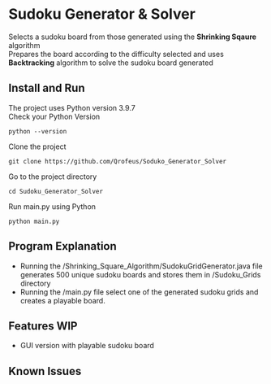 
# Sudoku Generator & Solver

Selects a sudoku board from those generated using the **Shrinking Sqaure** algorithm\
Prepares the board according to the difficulty selected and uses **Backtracking** algorithm to solve the sudoku board generated

## Install and Run

The project uses Python version 3.9.7\
Check your Python Version
```commandline
python --version
```

Clone the project
```commandline
git clone https://github.com/Qrofeus/Soduko_Generator_Solver
```
Go to the project directory
```commandline
cd Sudoku_Generator_Solver
```
Run main.py using Python
```commandline
python main.py
```

## Program Explanation

- Running the /Shrinking_Square_Algorithm/SudokuGridGenerator.java file generates 500 unique sudoku boards and stores them in /Sudoku_Grids directory
- Running the /main.py file select one of the generated sudoku grids and creates a playable board.

## Features WIP

- GUI version with playable sudoku board

## Known Issues

[//]: # (- Solving sudoku board using backtracking is not working)
